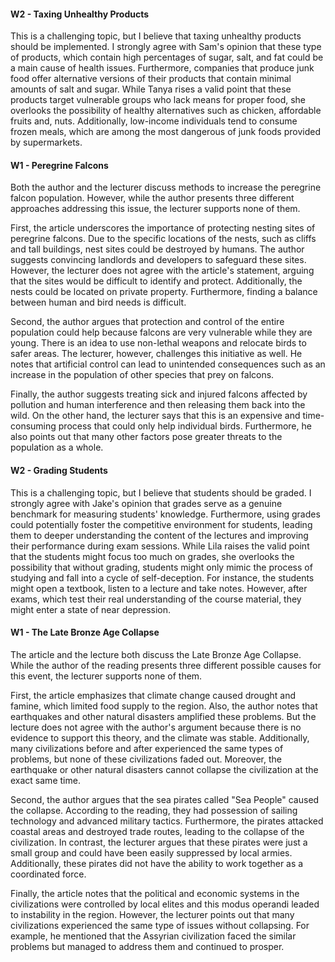 #### W2 - Taxing Unhealthy Products

This is a challenging topic, but I believe that taxing unhealthy products should be implemented.
I strongly agree with Sam's opinion that these type of products, which contain high percentages of sugar, salt, and fat could be a main cause of health issues.
Furthermore, companies that produce junk food offer alternative versions of their products that contain minimal amounts of salt and sugar.
While Tanya rises a valid point that these products target vulnerable groups who lack means for proper food, she overlooks the possibility of healthy alternatives such as chicken, affordable fruits and, nuts.
Additionally, low-income individuals tend to consume frozen meals, which are among the most dangerous of junk foods provided by supermarkets.


#### W1 - Peregrine Falcons
Both the author and the lecturer discuss methods to increase the peregrine falcon population.
However, while the author presents three different approaches addressing this issue, the lecturer supports none of them. 

First, the article underscores the importance of protecting nesting sites of peregrine falcons.
Due to the specific locations of the nests, such as cliffs and tall buildings, nest sites could be destroyed by humans.
The author suggests convincing landlords and developers to safeguard these sites.
However, the lecturer does not agree with the article's statement, arguing that the sites would be difficult to identify and protect.
Additionally, the nests could be located on private property.
Furthermore, finding a balance between human and bird needs is difficult.

Second, the author argues that protection and control of the entire population could help because falcons are very vulnerable while they are young.
There is an idea to use non-lethal weapons and relocate birds to safer areas.
The lecturer, however, challenges this initiative as well.
He notes that artificial control can lead to unintended consequences such as an increase in the population of other species that prey on falcons.

Finally, the author suggests treating sick and injured falcons affected by pollution and human interference and then releasing them back into the wild.
On the other hand, the lecturer says that this is an expensive and time-consuming process that could only help individual birds.
Furthermore, he also points out that many other factors pose greater threats to the population as a whole.



#### W2 - Grading Students

This is a challenging topic, but I believe that students should be graded.
I strongly agree with Jake's opinion that grades serve as a genuine benchmark for measuring students' knowledge.
Furthermore, using grades could potentially foster the competitive environment for students, leading them to deeper understanding the content of the lectures and improving their performance during exam sessions. 
While Lila raises the valid point that the students might focus too much on grades, she overlooks the possibility that without grading, students might only mimic the process of studying and fall into a cycle of self-deception.
For instance, the students might open a textbook, listen to a lecture and take notes.
However, after exams, which test their real understanding of the course material, they might enter a state of near depression.

#### W1 - The Late Bronze Age Collapse

The article and the lecture both discuss the Late Bronze Age Collapse.
While the author of the reading presents three different possible causes for this event, the lecturer supports none of them.

First, the article emphasizes that climate change caused drought and famine, which limited food supply to the region.
Also, the author notes that earthquakes and other natural disasters amplified these problems.
But the lecture does not agree with the author's argument because there is no evidence to support this theory, and the climate was stable. 
Additionally, many civilizations before and after experienced the same types of problems, but none of these civilizations faded out.
Moreover, the earthquake or other natural disasters cannot collapse the civilization at the exact same time.

Second, the author argues that the sea pirates called "Sea People" caused the collapse.
According to the reading, they had possession of sailing technology and advanced military tactics.
Furthermore, the pirates attacked coastal areas and destroyed trade routes, leading to the collapse of the civilization.
In contrast, the lecturer argues that these pirates were just a small group and could have been easily suppressed by local armies.
Additionally, these pirates did not have the ability to work together as a coordinated force.

Finally, the article notes that the political and economic systems in the civilizations were controlled by local elites and this modus operandi leaded to instability in the region.
However, the lecturer points out that many civilizations experienced the same type of issues without collapsing.
For example, he mentioned that the Assyrian civilization faced the similar problems but managed to address them and continued to prosper.


